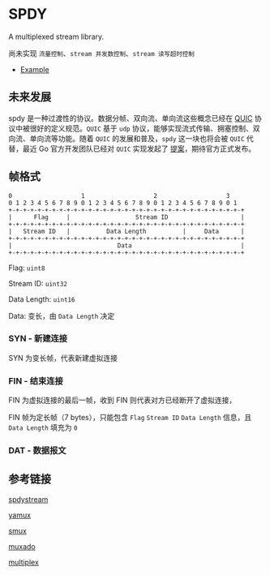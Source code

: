 # SPDY

A multiplexed stream library.

尚未实现 `流量控制`、`stream 并发数控制`、`stream 读写超时控制`

- [Example](https://github.com/dfcfw/spdy-example)

## 未来发展

spdy 是一种过渡性的协议。数据分帧、双向流、单向流这些概念已经在 [QUIC](https://www.rfc-editor.org/rfc/rfc9000.html)
协议中被很好的定义规范。`QUIC` 基于 `udp` 协议，能够实现流式传输、拥塞控制、双向流、单向流等功能。随着 `QUIC`
的发展和普及，`spdy` 这一块也将会被 `QUIC` 代替，最近 Go 官方开发团队已经对 `QUIC`
实现发起了 [提案](https://github.com/golang/go/issues/58547)，期待官方正式发布。

## 帧格式

```text
0                   1                   2                   3
0 1 2 3 4 5 6 7 8 9 0 1 2 3 4 5 6 7 8 9 0 1 2 3 4 5 6 7 8 9 0 1
+-+-+-+-+-+-+-+-+-+-+-+-+-+-+-+-+-+-+-+-+-+-+-+-+-+-+-+-+-+-+-+-+
|      Flag     |                  Stream ID                    |
+-+-+-+-+-+-+-+-+-+-+-+-+-+-+-+-+-+-+-+-+-+-+-+-+-+-+-+-+-+-+-+-+
|   Stream ID   |          Data Length          |     Data      |
+-+-+-+-+-+-+-+-+-+-+-+-+-+-+-+-+-+-+-+-+-+-+-+-+-+-+-+-+-+-+-+-+
|                             Data                              |
+-+-+-+-+-+-+-+-+-+-+-+-+-+-+-+-+-+-+-+-+-+-+-+-+-+-+-+-+-+-+-+-+
```

Flag: `uint8`

Stream ID: `uint32`

Data Length: `uint16`

Data: 变长，由 `Data Length` 决定

### SYN - 新建连接

SYN 为变长帧，代表新建虚拟连接

### FIN - 结束连接

FIN 为虚拟连接的最后一帧，收到 FIN 则代表对方已经断开了虚拟连接，

FIN 帧为定长帧（7 bytes），只能包含 `Flag` `Stream ID` `Data Length` 信息，且 `Data Length` 填充为 `0`

### DAT - 数据报文

## 参考链接

[spdystream](https://github.com/moby/spdystream)

[yamux](https://github.com/hashicorp/yamux)

[smux](https://github.com/xtaci/smux)

[muxado](https://github.com/inconshreveable/muxado)

[multiplex](https://github.com/whyrusleeping/go-smux-multiplex)
